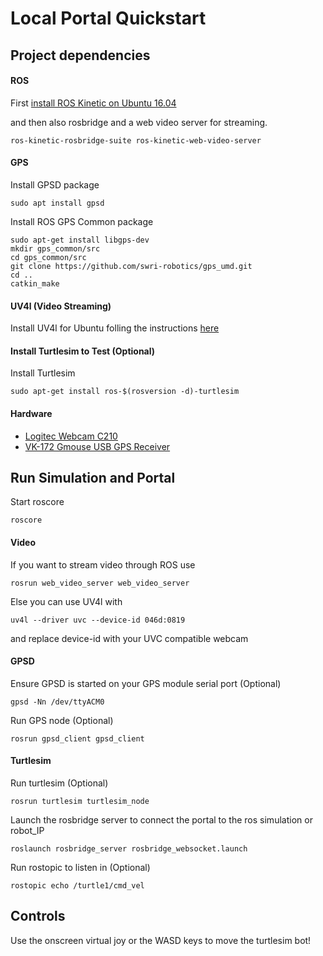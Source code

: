 # Local Portal Quickstart

## Project dependencies

#### ROS

First [install ROS Kinetic on Ubuntu 16.04](http://wiki.ros.org/kinetic/Installation/Ubuntu)

and then also rosbridge and a web video server for streaming.

```
ros-kinetic-rosbridge-suite ros-kinetic-web-video-server
```

#### GPS

Install GPSD package

```
sudo apt install gpsd
```

Install ROS GPS Common package

```
sudo apt-get install libgps-dev
mkdir gps_common/src
cd gps_common/src
git clone https://github.com/swri-robotics/gps_umd.git
cd ..
catkin_make
```

#### UV4l (Video Streaming)

Install UV4l for Ubuntu folling the instructions [here](https://www.linux-projects.org/uv4l/installation-ubuntu/)

#### Install Turtlesim to Test (Optional)

Install Turtlesim
```
sudo apt-get install ros-$(rosversion -d)-turtlesim
```

#### Hardware

* [Logitec Webcam C210](https://support.logitech.com/en_us/product/webcam-c210)
* [VK-172 Gmouse USB GPS Receiver](https://www.amazon.com.au/VK-172-Gmouse-Receiver-Adapter-Antenna/dp/B077NW1F4S)

## Run Simulation and Portal

Start roscore

```
roscore
```

#### Video

If you want to stream video through ROS use
```
rosrun web_video_server web_video_server
```
Else you can use UV4l with

```
uv4l --driver uvc --device-id 046d:0819
```
and replace device-id with your UVC compatible webcam

#### GPSD
Ensure GPSD is started on your GPS module serial port (Optional)

```
gpsd -Nn /dev/ttyACM0
```
Run GPS node (Optional)


```
rosrun gpsd_client gpsd_client
```

#### Turtlesim

Run turtlesim (Optional)

```
rosrun turtlesim turtlesim_node
```
Launch the rosbridge server to connect the portal to the ros simulation or robot_IP

```
roslaunch rosbridge_server rosbridge_websocket.launch
```
Run rostopic to listen in (Optional)
```
rostopic echo /turtle1/cmd_vel
```

## Controls

Use the onscreen virtual joy or the WASD keys to move the turtlesim bot!
